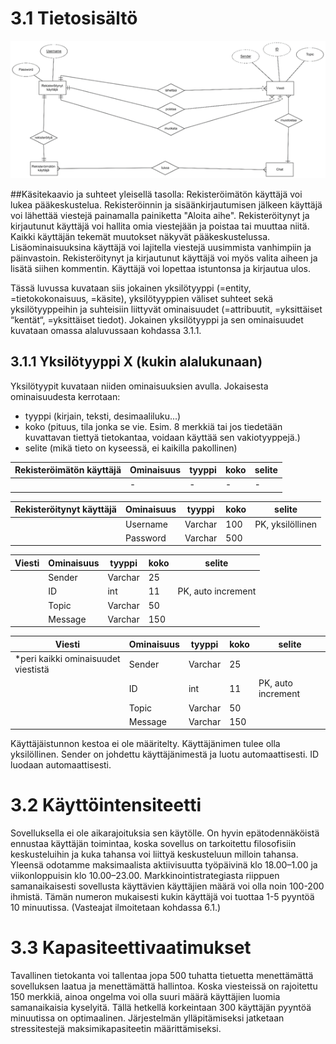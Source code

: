 # 3.1 Tietosisältö
![image.png](/.attachments/image-b671c0ee-22ce-4926-bfa9-815dc9bc9e0f.png)

##Käsitekaavio ja suhteet yleisellä tasolla:
Rekisteröimätön käyttäjä voi lukea pääkeskustelua.
Rekisteröinnin ja sisäänkirjautumisen jälkeen käyttäjä voi lähettää viestejä painamalla painiketta "Aloita aihe".
Rekisteröitynyt ja kirjautunut käyttäjä voi hallita omia viestejään ja poistaa tai muuttaa niitä.
Kaikki käyttäjän tekemät muutokset näkyvät pääkeskustelussa.
Lisäominaisuuksina käyttäjä voi lajitella viestejä uusimmista vanhimpiin ja päinvastoin.
Rekisteröitynyt ja kirjautunut käyttäjä voi myös valita aiheen ja lisätä siihen kommentin.
Käyttäjä voi lopettaa istuntonsa ja kirjautua ulos.

Tässä luvussa kuvataan siis jokainen yksilötyyppi (=entity,
=tietokokonaisuus, =käsite), yksilötyyppien väliset suhteet sekä
yksilötyyppeihin ja suhteisiin liittyvät ominaisuudet (=attribuutit,
=yksittäiset “kentät“, =yksittäiset tiedot). Jokainen yksilötyyppi ja sen
ominaisuudet kuvataan omassa alaluvussaan kohdassa 3.1.1.


## 3.1.1 Yksilötyyppi X (kukin alalukunaan)
Yksilötyypit kuvataan niiden ominaisuuksien avulla. Jokaisesta ominaisuudesta kerrotaan:

- tyyppi (kirjain, teksti, desimaaliluku...)
- koko (pituus, tila jonka se vie. Esim. 8 merkkiä tai jos tiedetään kuvattavan tiettyä tietokantaa, voidaan käyttää sen vakiotyyppejä.)
- selite (mikä tieto on kyseessä, ei kaikilla pakollinen)

|Rekisteröimätön käyttäjä|Ominaisuus   | tyyppi  | koko | selite |
|--|--|--|--|--|
|  | - | - | -  | - |


|Rekisteröitynyt käyttäjä| Ominaisuus  | tyyppi |koko | selite |
|--|--|--|--|--|
|  |Username  | Varchar | 100 | PK, yksilöllinen |
|  |Password  | Varchar | 500 |  |


|Viesti| Ominaisuus | tyyppi  |koko   |selite  |
|--|--|--|--|--|
|  | Sender | Varchar | 25 |  |
|  | ID | int | 11 | PK, auto increment |
|  | Topic| Varchar | 50 |  |
|  | Message |Varchar  | 150 |  |

|Viesti| Ominaisuus | tyyppi  |koko   |selite  |
|--|--|--|--|--|
|*peri kaikki ominaisuudet viestistä  | Sender | Varchar | 25 |  |
|  | ID | int | 11 | PK, auto increment |
|  | Topic| Varchar | 50 |  |
|  | Message |Varchar  | 150 |  |

Käyttäjäistunnon kestoa ei ole määritelty.
Käyttäjänimen tulee olla yksilöllinen.
Sender on johdettu käyttäjänimestä ja luotu automaattisesti.
ID luodaan automaattisesti.


# 3.2 Käyttöintensiteetti
Sovelluksella ei ole aikarajoituksia sen käytölle. On hyvin epätodennäköistä ennustaa käyttäjän toimintaa, koska sovellus on tarkoitettu filosofisiin keskusteluihin ja kuka tahansa voi liittyä keskusteluun milloin tahansa. Yleensä odotamme maksimaalista aktiivisuutta työpäivinä klo 18.00–1.00 ja viikonloppuisin klo 10.00–23.00. Markkinointistrategiasta riippuen samanaikaisesti sovellusta käyttävien käyttäjien määrä voi olla noin 100-200 ihmistä. Tämän numeron mukaisesti kukin käyttäjä voi tuottaa 1-5 pyyntöä 10 minuutissa.
(Vasteajat ilmoitetaan kohdassa 6.1.)


# 3.3 Kapasiteettivaatimukset
Tavallinen tietokanta voi tallentaa jopa 500 tuhatta tietuetta menettämättä sovelluksen laatua ja menettämättä hallintoa. Koska viesteissä on rajoitettu 150 merkkiä, ainoa ongelma voi olla suuri määrä käyttäjien luomia samanaikaisia kyselyitä. Tällä hetkellä korkeintaan 300 käyttäjän pyyntöä minuutissa on optimaalinen. Järjestelmän ylläpitämiseksi jatketaan stressitestejä maksimikapasiteetin määrittämiseksi.